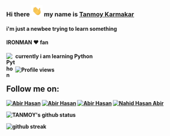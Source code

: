 ### Hi there <img src='https://github.com/tk007-git/tk007-git/blob/main/hi.gif' height='30px'> my name is [Tanmoy Karmakar](t.me/tk007)
####  i'm just a newbee trying to learn something
####  IRONMAN :heart: fan
####  <b>currently i am learning Python<b/><img align="left" alt="Python" width="24px" src="https://cdn.jsdelivr.net/npm/simple-icons@3.2.0/icons/python.svg" />
#### 

![Profile views](https://gpvc.arturio.dev/tk007-git)  
  
  ## Follow me on:
[![Abir Hasan](https://img.icons8.com/fluent/48/000000/twitter.png)][twitter]
[![Abir Hasan](https://img.icons8.com/fluent/48/000000/instagram-new.png)][instagram]
[![Abir Hasan](https://img.icons8.com/fluent/48/000000/telegram-app.png)][telegram]
[![Nahid Hasan Abir](https://img.icons8.com/fluent/48/000000/facebook-new.png)][facebook]


[twitter]: https://twitter.com/tanmoy__k
[instagram]: https://instagram.com/tanmoy.jpg
[telegram]: https://t.me/tk007
[facebook]: https://facebook.com/T0NY007

 
  
![TANMOY's github status](https://github-readme-stats.vercel.app/api?username=TK007-GIT&show_icons=true&count_private=true&hide_border=false&theme=radical&line_height=27&include_all_commits=true)  

  

![github streak](https://github-readme-streak-stats.herokuapp.com/?user=tk007-git&show_icons=true&locale=en&layout=compact&theme=radical&line_height=0) 
